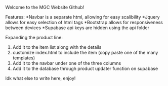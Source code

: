 Welcome to the MGC Website Github!

Features:
*Navbar is a separate html, allowing for easy scalibility
*Jquery allows for easy selection of html tags
*Bootstrap allows for responsiveness between devices
*Supabase api keys are hidden using the api folder

Expanding the product line:
1. Add it to the item list along with the details
2. customize index.html to include the item (copy paste one of the many templates)
3. Add it to the navbar under one of the three columns
4. Add it to the database through product updater function on supabase

Idk what else to write here, enjoy!


